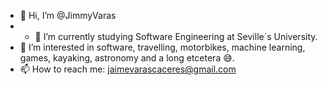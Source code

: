 - 👋 Hi, I’m @JimmyVaras
- - 🌱 I’m currently studying Software Engineering at Seville´s University.
- 👀 I’m interested in software, travelling, motorbikes, machine learning, games, kayaking, astronomy and a long etcetera 😅.
- 📫 How to reach me: jaimevarascaceres@gmail.com

<!---
JimmyVaras/JimmyVaras is a ✨ special ✨ repository because its `README.md` (this file) appears on your GitHub profile.
You can click the Preview link to take a look at your changes.
--->
